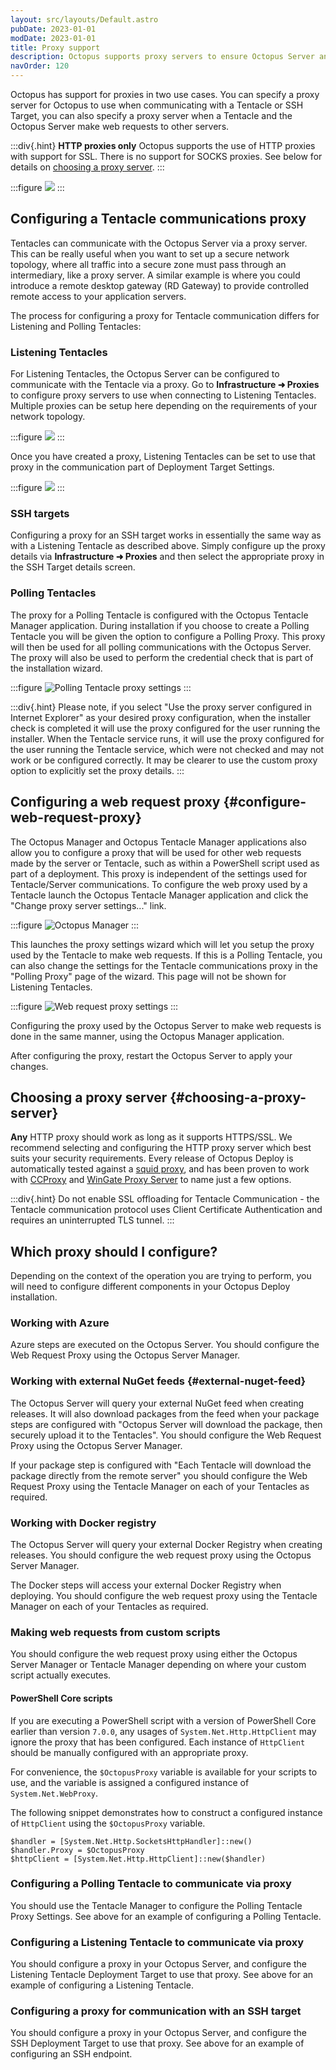 ```yaml
---
layout: src/layouts/Default.astro
pubDate: 2023-01-01
modDate: 2023-01-01
title: Proxy support
description: Octopus supports proxy servers to ensure Octopus Server and Tentacle can operate correctly.
navOrder: 120
---
```


Octopus has support for proxies in two use cases. You can specify a proxy server for Octopus to use when communicating with a Tentacle or SSH Target, you can also specify a proxy server when a Tentacle and the Octopus Server make web requests to other servers.

:::div{.hint}
**HTTP proxies only**
Octopus supports the use of HTTP proxies with support for SSL. There is no support for SOCKS proxies. See below for details on [choosing a proxy server](#choosing-a-proxy-server).
:::

:::figure
![](/docs/img/infrastructure/deployment-targets/images/proxy-support.png)
:::

## Configuring a Tentacle communications proxy

Tentacles can communicate with the Octopus Server via a proxy server. This can be really useful when you want to set up a secure network topology, where all traffic into a secure zone must pass through an intermediary, like a proxy server. A similar example is where you could introduce a remote desktop gateway (RD Gateway) to provide controlled remote access to your application servers.

The process for configuring a proxy for Tentacle communication differs for Listening and Polling Tentacles:

### Listening Tentacles

For Listening Tentacles, the Octopus Server can be configured to communicate with the Tentacle via a proxy. Go to **Infrastructure ➜ Proxies** to configure proxy servers to use when connecting to Listening Tentacles. Multiple proxies can be setup here depending on the requirements of your network topology.

:::figure
![](/docs/img/infrastructure/deployment-targets/images/proxy-create.png)
:::

Once you have created a proxy, Listening Tentacles can be set to use that proxy in the communication part of Deployment Target Settings.

:::figure
![](/docs/img/infrastructure/deployment-targets/images/machine-proxy.png)
:::

### SSH targets

Configuring a proxy for an SSH target works in essentially the same way as with a Listening Tentacle as described above. Simply configure up the proxy details via **Infrastructure ➜ Proxies** and then select the appropriate proxy in the SSH Target details screen.

### Polling Tentacles

The proxy for a Polling Tentacle is configured with the Octopus Tentacle Manager application. During installation if you choose to create a Polling Tentacle you will be given the option to configure a Polling Proxy. This proxy will then be used for all polling communications with the Octopus Server. The proxy will also be used to perform the credential check that is part of the installation wizard.

:::figure
![Polling Tentacle proxy settings](/docs/img/infrastructure/deployment-targets/images/polling-tentacle-proxy-settings.png)
:::

:::div{.hint}
Please note, if you select "Use the proxy server configured in Internet Explorer" as your desired proxy configuration, when the installer check is completed it will use the proxy configured for the user running the installer. When the Tentacle service runs, it will use the proxy configured for the user running the Tentacle service, which were not checked and may not work or be configured correctly. It may be clearer to use the custom proxy option to explicitly set the proxy details.
:::

## Configuring a web request proxy {#configure-web-request-proxy}

The Octopus Manager and Octopus Tentacle Manager applications also allow you to configure a proxy that will be used for other web requests made by the server or Tentacle, such as within a PowerShell script used as part of a deployment. This proxy is independent of the settings used for Tentacle/Server communications. To configure the web proxy used by a Tentacle launch the Octopus Tentacle Manager application and click the "Change proxy server settings..." link.

:::figure
![Octopus Manager](/docs/img/infrastructure/deployment-targets/images/octopus-manager.png)
:::

This launches the proxy settings wizard which will let you setup the proxy used by the Tentacle to make web requests. If this is a Polling Tentacle, you can also change the settings for the Tentacle communications proxy in the "Polling Proxy" page of the wizard. This page will not be shown for Listening Tentacles.

:::figure
![Web request proxy settings](/docs/img/infrastructure/deployment-targets/images/web-request-proxy-settings.png)
:::

Configuring the proxy used by the Octopus Server to make web requests is done in the same manner, using the Octopus Manager application. 

After configuring the proxy, restart the Octopus Server to apply your changes.

## Choosing a proxy server {#choosing-a-proxy-server}

 **Any** HTTP proxy should work as long as it supports HTTPS/SSL. We recommend selecting and configuring the HTTP proxy server which best suits your security requirements. Every release of Octopus Deploy is automatically tested against a [squid proxy](http://www.squid-cache.org/), and has been proven to work with [CCProxy](http://www.youngzsoft.net/ccproxy/) and [WinGate Proxy Server](http://www.wingate.com/products/wingate/index.php) to name just a few options.

:::div{.hint}
Do not enable SSL offloading for Tentacle Communication - the Tentacle communication protocol uses Client Certificate Authentication and requires an uninterrupted TLS tunnel.
:::

## Which proxy should I configure?

Depending on the context of the operation you are trying to perform, you will need to configure different components in your Octopus Deploy installation.

### Working with Azure

Azure steps are executed on the Octopus Server. You should configure the Web Request Proxy using the Octopus Server Manager.

### Working with external NuGet feeds {#external-nuget-feed}

The Octopus Server will query your external NuGet feed when creating releases. It will also download packages from the feed when your package steps are configured with "Octopus Server will download the package, then securely upload it to the Tentacles". You should configure the Web Request Proxy using the Octopus Server Manager.

If your package step is configured with "Each Tentacle will download the package directly from the remote server" you should configure the Web Request Proxy using the Tentacle Manager on each of your Tentacles as required.

### Working with Docker registry

The Octopus Server will query your external Docker Registry when creating releases. You should configure the web request proxy using the Octopus Server Manager.

The Docker steps will access your external Docker Registry when deploying. You should configure the web request proxy using the Tentacle Manager on each of your Tentacles as required.

### Making web requests from custom scripts

You should configure the web request proxy using either the Octopus Server Manager or Tentacle Manager depending on where your custom script actually executes.

#### PowerShell Core scripts

If you are executing a PowerShell script with a version of PowerShell Core earlier than version `7.0.0`, any usages of `System.Net.Http.HttpClient` may ignore the proxy that has been configured. Each instance of `HttpClient` should be manually configured with an appropriate proxy.

For convenience, the `$OctopusProxy` variable is available for your scripts to use, and the variable is assigned a configured instance of `System.Net.WebProxy`. 

The following snippet demonstrates how to construct a configured instance of `HttpClient` using the `$OctopusProxy` variable.

```
$handler = [System.Net.Http.SocketsHttpHandler]::new()
$handler.Proxy = $OctopusProxy
$httpClient = [System.Net.Http.HttpClient]::new($handler)
```

### Configuring a Polling Tentacle to communicate via proxy

You should use the Tentacle Manager to configure the Polling Tentacle Proxy Settings. See above for an example of configuring a Polling Tentacle.

### Configuring a Listening Tentacle to communicate via proxy

You should configure a proxy in your Octopus Server, and configure the Listening Tentacle Deployment Target to use that proxy. See above for an example of configuring a Listening Tentacle.

### Configuring a proxy for communication with an SSH target

You should configure a proxy in your Octopus Server, and configure the SSH Deployment Target to use that proxy. See above for an example of configuring an SSH endpoint.
